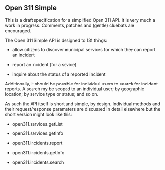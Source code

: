 Open 311 Simple
--

This is a draft specification for a simplified Open 311 API. It is very much a
work in progress. Comments, patches and (gentle) cluebats are encouraged.

The Open 311 Simple API is designed to (3) things:

* allow citizens to discover municipal services for which they can report an
  incident

* report an incident (for a sevice)

* inquire about the status of a reported incident

Additionally, it should be possible for individual users to search for incident
reports. A search my be scoped to an individual user; by geographic location; by
service type or status; and so on.

As such the API itself is short and simple, by design. Individual methods and
their request/response parameters are discussed in detail elsewhere but the
short version might look like this:

* open311.services.getList

* open311.services.getInfo

* open311.incidents.report

* open311.incidents.getInfo

* open311.incidents.search
